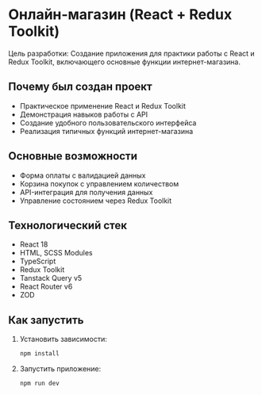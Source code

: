 # Онлайн-магазин (React + Redux Toolkit)

Цель разработки: Создание приложения для практики работы с React и Redux Toolkit, включающего основные функции интернет-магазина.

## Почему был создан проект
  - Практическое применение React и Redux Toolkit
  - Демонстрация навыков работы с API
  - Создание удобного пользовательского интерфейса
  - Реализация типичных функций интернет-магазина

## Основные возможности
  - Форма оплаты с валидацией данных
  - Корзина покупок с управлением количеством
  - API-интеграция для получения данных
  - Управление состоянием через Redux Toolkit

## Технологический стек

  - React 18
  - HTML, SCSS Modules
  - TypeScript
  - Redux Toolkit
  - Tanstack Query v5
  - React Router v6
  - ZOD

## Как запустить

  1. Установить зависимости:
  
      ```bash
      npm install
      ```
  
  2. Запустить приложение:
  
      ```bash
      npm run dev
      ```
